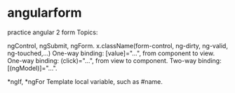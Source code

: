 # angularform
practice angular 2 form
Topics:

ngControl, ngSubmit, ngForm.
x.className(form-control, ng-dirty, ng-valid, ng-touched,...)
One-way binding: [value]="...", from component to view.
One-way binding: (click)="...", from view to component.
Two-way binding: [(ngModel)]="...".

*ngIf, *ngFor
Template local variable, such as #name.
